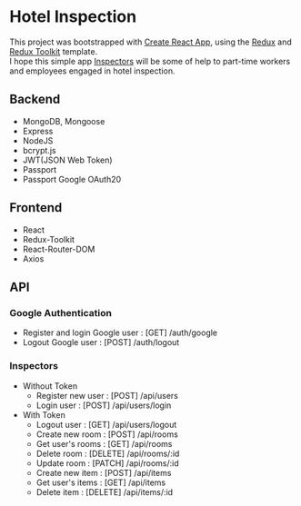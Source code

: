 # Hotel Inspection
This project was bootstrapped with [Create React App](https://github.com/facebook/create-react-app), using the [Redux](https://redux.js.org/) and [Redux Toolkit](https://redux-toolkit.js.org/) template.
<br />
I hope this simple app [Inspectors]() will be some of help to part-time workers and employees engaged in hotel inspection.


## Backend

- MongoDB, Mongoose 
- Express
- NodeJS
- bcrypt.js
- JWT(JSON Web Token)
- Passport
- Passport Google OAuth20


## Frontend

- React
- Redux-Toolkit
- React-Router-DOM
- Axios


## API

### Google Authentication
- Register and login Google user : [GET]  /auth/google
- Logout Google user             : [POST] /auth/logout

### Inspectors
- Without Token
    - Register new user : [POST] /api/users
    - Login user        : [POST] /api/users/login
- With Token
    - Logout user       : [GET]    /api/users/logout
    - Create new room   : [POST]   /api/rooms
    - Get user's rooms  : [GET]    /api/rooms
    - Delete room       : [DELETE] /api/rooms/:id
    - Update room       : [PATCH]  /api/rooms/:id
    - Create new item   : [POST]   /api/items
    - Get user's items  : [GET]    /api/items
    - Delete item       : [DELETE] /api/items/:id